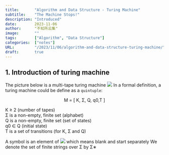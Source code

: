```yaml
---
title:       "Algorithm and Data Structure - Turing Machine"
subtitle:    "The Machine Stops!"
description: "Introduced"
date:        2023-11-06
author:      "不知所云集"
image:       ""
tags:        ["Algorithm", "Data Structure"]
categories:  ["notes"]
URL:         "/2023/11/06/algorithm-and-data-structure-turing-machine/"
draft:       true
---
```



## 1. Introduction of turing machine
The picture below is a multi-tape turing machine
![](/img/turing-machine/image.png)
In a formal definition, a turing machine could be define as a `quintuple`:  

<p style="text-align:center;">M = [ K, Σ, Q, q0,T ]</p>

K ≥ 2 (number of tapes)  
Σ is a non-empty, finite set (alphabet)  
Q is a non-empty, finite set (set of states)  
q0 ∈ Q (initial state)  
T is a set of transitions (for K, Σ and Q)
    
A symbol is an element of 
![](/img/turing-machine/image2.png)
which means blank and start separately
We denote the set of finite strings over Σ by Σ∗

